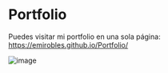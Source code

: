 # Portfolio

Puedes visitar mi portfolio en una sola página: https://emirobles.github.io/Portfolio/

![image](https://github.com/emirobles/Portfolio/assets/81953405/e078b5e3-7ab5-4308-93fc-4080d764eb66)
